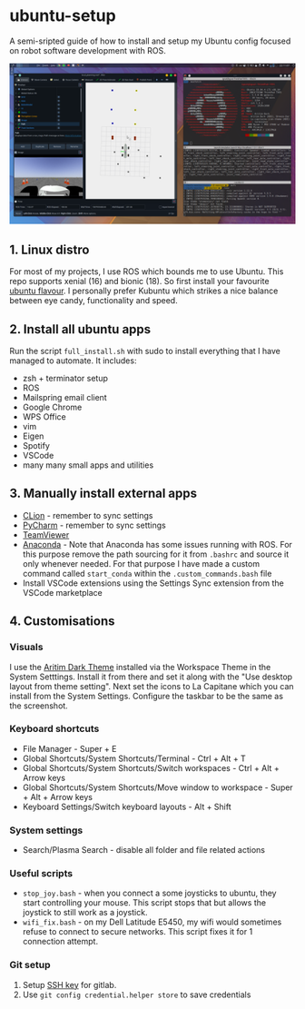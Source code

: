 # ubuntu-setup
A semi-sripted guide of how to install and setup my Ubuntu config focused on robot software development with ROS.

![](img/desktop.png)

## 1. Linux distro
For most of my projects, I use ROS which bounds me to use Ubuntu. This repo supports xenial (16) and bionic (18). So first install your favourite [ubuntu flavour](https://ubuntu.com/download/flavours). I personally prefer Kubuntu which strikes a nice balance between eye candy, functionality and speed.

## 2. Install all ubuntu apps
Run the script `full_install.sh` with sudo to install everything that I have managed to automate. It includes:

- zsh + terminator setup
- ROS
- Mailspring email client
- Google Chrome
- WPS Office
- vim
- Eigen
- Spotify
- VSCode
- many many small apps and utilities

## 3. Manually install external apps
- [CLion](https://www.jetbrains.com/clion/download/#section=linux) - remember to sync settings
- [PyCharm](https://www.jetbrains.com/pycharm/download/#section=linux) - remember to sync settings		
- [TeamViewer](https://www.teamviewer.com/en/download/linux/)
- [Anaconda](https://www.anaconda.com/download/) - Note that Anaconda has some issues running with ROS. For this purpose remove the path sourcing for it from `.bashrc` and source it only whenever needed. For that purpose I have made a custom command called `start_conda` within the `.custom_commands.bash` file
- Install VSCode extensions using the Settings Sync extension from the VSCode marketplace

## 4. Customisations

### Visuals
I use the [Aritim Dark Theme](https://www.pling.com/p/1281836) installed via the Workspace Theme in the System Setttings. Install it from there and set it along with the "Use desktop layout from theme setting". Next set the icons to La Capitane which you can install from the System Settings. Configure the taskbar to be the same as the screenshot.

### Keyboard shortcuts
- File Manager - Super + E
- Global Shortcuts/System Shortcuts/Terminal - Ctrl + Alt + T
- Global Shortcuts/System Shortcuts/Switch workspaces - Ctrl + Alt + Arrow keys
- Global Shortcuts/System Shortcuts/Move window to workspace - Super + Alt + Arrow keys
- Keyboard Settings/Switch keyboard layouts - Alt + Shift

### System settings

- Search/Plasma Search - disable all folder and file related actions

### Useful scripts
- `stop_joy.bash` - when you connect a some joysticks to ubuntu, they start controlling your mouse. This script stops that but allows the joystick to still work as a joystick.
- `wifi_fix.bash` - on my Dell Latitude E5450, my wifi would sometimes refuse to connect to secure networks. This script fixes it for 1 connection attempt.

### Git setup
1. Setup [SSH key](https://docs.gitlab.com/ee/ssh/) for gitlab.
2. Use `git config credential.helper store` to save credentials

